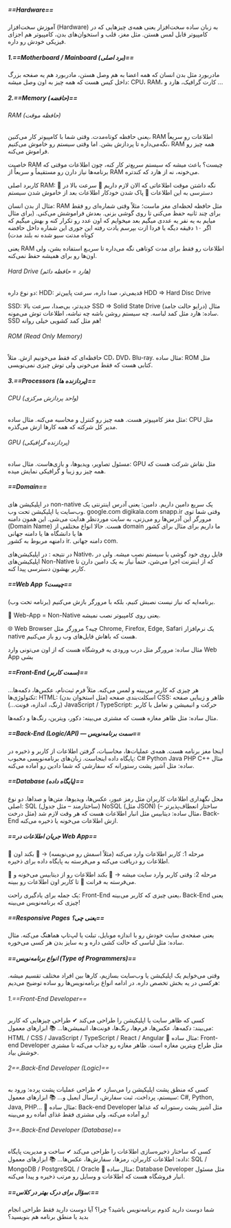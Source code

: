 ##### ==Hardware==
آموزش سخت‌افزار (Hardware) به زبان ساده
سخت‌افزار یعنی همه‌ی چیزهایی که در کامپیوتر قابل لمس هستن. مثل مغز، قلب و استخوان‌های بدن، کامپیوتر هم اجزای فیزیکی خودش رو داره.
##### 1.==Motherboard / Mainboard (برد اصلی)==
مادربورد
مثل بدن انسان که همه اعضا به هم وصل هستن، مادربورد هم یه صفحه بزرگ داخل کیس هست که همه چیز به اون وصل میشه: CPU، RAM، کارت گرافیک، هارد و ...

##### 2.==Memory (حافضه)==
###### RAM (حافظه موقت)
یعنی حافظه کوتاه‌مدت. وقتی شما با کامپیوتر کار می‌کنین، RAM اطلاعات رو سریعاً نگه‌می‌داره تا پردازش بشن. اما وقتی سیستم رو خاموش می‌کنیم، RAM همه چیز رو فراموش می‌کنه.

خاصیت RAM چیست؟
باعث میشه که سیستم سریع‌تر کار کنه، چون اطلاعات موقتی که برنامه‌ها نیاز دارن رو مستقیماً و سریعاً از RAM می‌خونه، نه از هارد که کندتره.

کاربرد اصلی RAM:
🔹 نگه داشتن موقت اطلاعاتی که الان لازم داریم
🔹 سرعت بالا در دسترسی به این اطلاعات
🔹 پاک شدن خودکار اطلاعات بعد از خاموش شدن سیستم

مثال از بدن انسان:
RAM
مثل حافظه لحظه‌ای مغز ماست؛ مثلاً وقتی شماره‌ای رو فقط برای چند ثانیه حفظ می‌کنی تا روی گوشی بزنی. بعدش فراموشش می‌کنی. (برای مثال میایم به یه نفر یه عددی میگیم بعد میخوایم که اون عدد رو تکرار کنه و بهش میگیم که اگر ۱۰ دقیقه دیگه یا فردا ازت بپرسم یادت رفته این جوری این شماره داخل حافضه کوتاه مدتت سیو شده نه بلند مدت)

یعنی RAM اطلاعات رو فقط برای مدت کوتاهی نگه می‌داره تا سریـع استفاده بشن، ولی اون‌ها رو برای همیشه حفظ نمی‌کنه.

###### Hard Drive (هارد = حافظه دائم)
دو نوع داره:
HDD: قدیمی‌تر، صدا داره، سرعت پایین‌تر
HDD => Hard Disc Drive

SSD: جدیدتر، بی‌صدا، سرعت بالا
SSD => Solid State Drive (درایو حالت جامد)
مثال ساده:
هارد مثل کمد لباسه. چه سیستم روشن باشه چه نباشه، اطلاعات توش می‌مونه. SSD هم مثل کمد کشویی خیلی روانه!

###### ROM (Read Only Memory)
حافظه‌ای که فقط می‌خونیم ازش. مثلاً CD، DVD، Blu-ray.
مثال ساده:
ROM
مثل کتابی هست که فقط می‌خونی ولی توش چیزی نمی‌نویسی.

##### 3.==Processors (پردازنده ها)==
###### CPU (واحد پردازش مرکزی)
مثل مغز کامپیوتر هست. همه چیز رو کنترل و محاسبه می‌کنه.
مثال ساده:
CPU 
مثل مدیر کل شرکته که همه کارها ازش می‌گذره.

###### GPU (پردازنده گرافیکی)
مسئول تصاویر، ویدیوها، و بازی‌هاست.
مثال ساده:
GPU 
مثل نقاش شرکت هست که همه چیز رو زیبا و گرافیکی نمایش میده.


##### ==Domain==
در اپلیکیشن های non-native یک سریع دامین داریم.
دامین: یعنی آدرس اینترنتی یک وب‌سایت یا اپلیکیشن تحت وب.
google.com
digikala.com
snapp.ir
وقتی شما توی مرورگر این آدرس‌ها رو می‌زنی، به سایت موردنظر هدایت می‌شی. این همون دامنه (Domain Name) هست.
حالا انواع مختلفی از domain ما داریم برای مثال برای کشور ها یا دانشگاه ها یا دامنه جهانی  
دامنهه مربوط به کشور ir.
دامنه جهانی com.

در نتیجه :
در اپلیکیشن‌های Native، فایل روی خود گوشی یا سیستم نصب میشه.
ولی در اپلیکیشن‌های Non-Native که از اینترنت اجرا می‌شن، حتماً نیاز به یک دامین دارن تا کاربر بهشون دسترسی پیدا کنه.


##### ==Web App چیست؟==
 (برنامه تحت وب) برنامه‌ایه که نیاز نیست نصبش کنیم، بلکه با مرورگر بازش می‌کنیم.

🚫 Web-App = Non-Native
یعنی روی کامپیوتر نصب نمیشه.

🌐 Web Browser چیه؟
مرورگر مثل Chrome, Firefox, Edge, Safari یک نرم‌افزار native هست که باهاش فایل‌های وب رو باز می‌کنیم.

مثال ساده:
مرورگر مثل درب ورودی یه فروشگاه هست که از اون می‌تونی وارد Web App بشی

##### ==Front-End (سمت کاربر)==
هر چیزی که کاربر می‌بینه و لمس می‌کنه.
مثلاً فرم ثبت‌نام، عکس‌ها، دکمه‌ها...
تکنولوژی‌ها:
HTML: اسکلت‌بندی صفحه (مثل استخوان بدن)
CSS: ظاهر و زیبایی صفحه (رنگ، اندازه، فونت...)
JavaScript / TypeScript: حرکت و انیمیشن و تعامل با کاربر

مثال ساده:
 مثل ظاهر مغازه هست که مشتری می‌بینه: دکور، ویترین، رنگ‌ها و دکمه‌ها.


##### ==Back-End (Logic/API) — سمت برنامه‌نویس==
اینجا مغز برنامه هست. همه‌ی عملیات‌ها، محاسبات، گرفتن اطلاعات از کاربر و ذخیره در پایگاه داده اینجاست.
زبان‌های برنامه‌نویسی محبوب:
C#
Python
Java
PHP
C++
مثال ساده:
 مثل آشپز پشت رستورانه که سفارشی که شما دادین رو آماده می‌کنه.

##### ==Database (پایگاه داده)==
محل نگهداری اطلاعات کاربران مثل رمز عبور، عکس‌ها، ویدیوها، متن‌ها و صداها.
دو نوع اصلی:
SQL (ساختارمند – مثل جدول)
NoSQL (مثل JSON) (ساختار انعطاف‌پذیرتر – مثل درخت)
مثال ساده:
دیتابیس مثل انبار اطلاعات هست که هر وقت لازم شد، Back-End ازش اطلاعات می‌خونه یا ذخیره می‌کنه.


##### ==جریان اطلاعات در Web App==
🔻 مرحله 1:
کاربر اطلاعات وارد می‌کنه (مثلاً اسمش رو می‌نویسه) →
🔻 بکند اون اطلاعات رو دریافت می‌کنه و می‌فرسته به پایگاه داده برای ذخیره.

🔺 مرحله 2:
وقتی کاربر وارد سایت میشه →
🔺 بکند اطلاعات رو از دیتابیس می‌خونه و می‌فرسته به فرانت
🔺 تا کاربر اون اطلاعات رو ببینه.

یک جمله برای یادگیری راحت:
Front-End
یعنی چیزی که کاربر می‌بینه،
Back-End
یعنی چیزی که برنامه‌نویس می‌بینه!


##### ==Responsive Pages یعنی چی؟==
یعنی صفحه‌ی سایت خودش رو با اندازه موبایل، تبلت یا لپ‌تاپ هماهنگ می‌کنه.
مثال ساده:
مثل لباسی که حالت کشی داره و به سایز بدن هر کسی می‌خوره.


##### ==انواع برنامه‌نویس (Type of Programmers)==
وقتی می‌خوایم یک اپلیکیشن یا وب‌سایت بسازیم، کارها بین افراد مختلف تقسیم میشه. هرکسی در یه بخش تخصص داره. در ادامه انواع برنامه‌نویس‌ها رو ساده توضیح می‌دیم:

###### 1.==Front-End Developer==
کسی که ظاهر سایت یا اپلیکیشن را طراحی می‌کند
✔ طراحی چیزهایی که کاربر می‌بیند:
دکمه‌ها، عکس‌ها، فرم‌ها، رنگ‌ها، فونت‌ها، انیمیشن‌ها...
📚 ابزارهای معمول:
HTML / CSS / JavaScript / TypeScript / React / Angular
🧠 مثال ساده:
Front-end Developer
مثل طراح ویترین مغازه است. ظاهر مغازه رو جذاب می‌کنه تا مشتری خوشش بیاد.


###### 2==.Back-End Developer (Logic)==
کسی که منطق پشت اپلیکیشن را می‌سازد
✔ طراحی عملیات پشت پرده:
ورود به سیستم، پرداخت، ثبت سفارش، ارسال ایمیل و...
📚 ابزارهای معمول:
C#, Python, Java, PHP...
🧠 مثال ساده:
Back-end Developer
مثل آشپز پشت رستورانه که غذاها رو آماده می‌کنه، ولی مشتری فقط غذای آماده رو می‌بینه!

###### 3==.Back-End Developer (Database)==
کسی که ساختار ذخیره‌سازی اطلاعات را طراحی می‌کند
✔ ساخت و مدیریت پایگاه داده:
اطلاعات کاربران، رمزها، سفارش‌ها، عکس‌ها...
📚 ابزارهای معمول:
SQL / MongoDB / PostgreSQL / Oracle
🧠 مثال ساده:
Database Developer
مثل مسئول انبار فروشگاه هست که اطلاعات و وسایل رو مرتب ذخیره و پیدا می‌کنه.

##### ==سؤال برای درک بهتر در کلاس:==
شما دوست دارید کدوم برنامه‌نویس باشید؟ چرا؟
آیا دوست دارید فقط طراحی انجام بدید یا منطق برنامه هم بنویسید؟